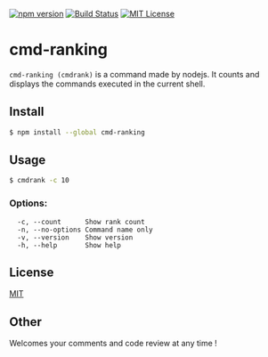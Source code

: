 [![npm version](https://badge.fury.io/js/cmd-ranking.svg)](https://badge.fury.io/js/cmd-ranking)
[![Build Status](https://travis-ci.org/k-kuwahara/cmd-ranking.svg?branch=master)](https://travis-ci.org/k-kuwahara/cmd-ranking)
[![MIT License](http://img.shields.io/badge/license-MIT-blue.svg?style=flat)](LICENSE)

# cmd-ranking
`cmd-ranking (cmdrank)` is a command made by nodejs.
It counts and displays the commands executed in the current shell.

## Install

```bash
$ npm install --global cmd-ranking
```

## Usage

```bash
$ cmdrank -c 10
```

### Options:

```
  -c, --count      Show rank count
  -n, --no-options Command name only
  -v, --version    Show version
  -h, --help       Show help
```

## License
[MIT](https://github.com/k-kuwahara/cmdrank/blob/master/LICENSE)

## Other
Welcomes your comments and code review at any time !
